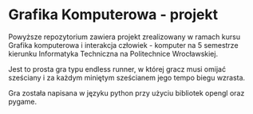 # Grafika Komputerowa - projekt

Powyższe repozytorium zawiera projekt zrealizowany w ramach kursu Grafika komputerowa i interakcja człowiek - komputer na 5 semestrze kierunku Informatyka Techniczna na Politechnice Wrocławskiej.

Jest to prosta gra typu endless runner, w której gracz musi omijać sześciany i za każdym miniętym sześcianem jego tempo biegu wzrasta.

Gra została napisana w języku python przy użyciu bibliotek opengl oraz pygame.
